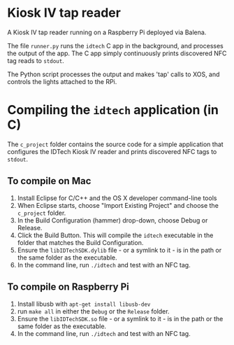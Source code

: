 # Kiosk IV tap reader

A Kiosk IV tap reader running on a Raspberry Pi deployed via Balena.

The file `runner.py` runs the `idtech` C app in the background, and processes the output of the app. The C app simply continuously prints discovered NFC tag reads to `stdout`.

The Python script processes the output and makes 'tap' calls to XOS, and controls the lights attached to the RPi.

# Compiling the `idtech` application (in C)

The `c_project` folder contains the source code for a simple application that configures the IDTech Kiosk IV reader and prints discovered NFC tags to `stdout`.

## To compile on Mac

1. Install Eclipse for C/C++ and the OS X developer command-line tools
2. When Eclipse starts, choose "Import Existing Project" and choose the `c_project` folder.
3. In the Build Configuration (hammer) drop-down, choose Debug or Release.
4. Click the Build Button. This will compile the `idtech` executable in the folder that matches the Build Configuration.
5. Ensure the `libIDTechSDK.dylib` file - or a symlink to it - is in the path or the same folder as the executable.
6. In the command line, run `./idtech` and test with an NFC tag.

## To compile on Raspberry Pi

1. Install libusb with `apt-get install libusb-dev`
2. run `make all` in either the `Debug` or the `Release` folder.
3. Ensure the `libIDTechSDK.so` file - or a symlink to it - is in the path or the same folder as the executable.
5. In the command line, run `./idtech` and test with an NFC tag.